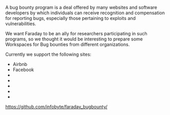 A bug bounty program is a deal offered by many websites and software developers by which individuals can receive recognition and compensation for reporting bugs, especially those pertaining to exploits and vulnerabilities.

We want Faraday to be an ally for researchers participating in such programs, so we thought it would be interesting to prepare some Workspaces for Bug bounties from different organizations.

Currently we support the following  sites:
* Airbnb
* Facebook
* 
* 
* 
* 
* 


https://github.com/infobyte/faraday_bugbounty/